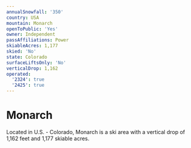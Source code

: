 ```yaml
---
annualSnowfall: '350'
country: USA
mountain: Monarch
openToPublic: 'Yes'
owner: Independent
passAffiliations: Power
skiableAcres: 1,177
skied: 'No'
state: Colorado
surfaceLiftsOnly: 'No'
verticalDrop: 1,162
operated:
  '2324': true
  '2425': true
---
```



# Monarch

Located in U.S. - Colorado, Monarch is a ski area with a vertical drop of 1,162 feet and 1,177 skiable acres.
